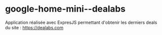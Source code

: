 # google-home-mini--dealabs
Application réalisée avec ExpresJS permettant d'obtenir les derniers deals du site : https://dealabs.com 
